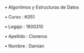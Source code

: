 • Algoritmos y Estructuras de Datos


• Curso : K051


• Legajo : 1600310


• Apellido : Cisneros


• Nombre : Damian
